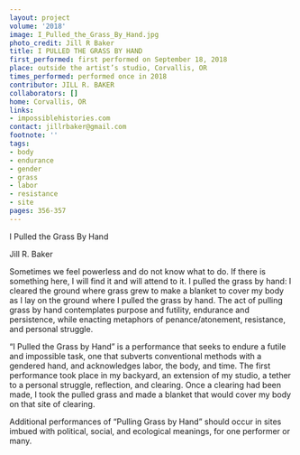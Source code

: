 ```yaml
---
layout: project
volume: '2018'
image: I_Pulled_the_Grass_By_Hand.jpg
photo_credit: Jill R Baker
title: I PULLED THE GRASS BY HAND
first_performed: first performed on September 18, 2018
place: outside the artist’s studio, Corvallis, OR
times_performed: performed once in 2018
contributor: JILL R. BAKER
collaborators: []
home: Corvallis, OR
links:
- impossiblehistories.com
contact: jillrbaker@gmail.com
footnote: ''
tags:
- body
- endurance
- gender
- grass
- labor
- resistance
- site
pages: 356-357
---
```




I Pulled the Grass By Hand

Jill R. Baker

Sometimes we feel powerless and do not know what to do. If there is something here, I will find it and will attend to it. I pulled the grass by hand: I cleared the ground where grass grew to make a blanket to cover my body as I lay on the ground where I pulled the grass by hand. The act of pulling grass by hand contemplates purpose and futility, endurance and persistence, while enacting metaphors of penance/atonement, resistance, and personal struggle.

“I Pulled the Grass by Hand” is a performance that seeks to endure a futile and impossible task, one that subverts conventional methods with a gendered hand, and acknowledges labor, the body, and time. The first performance took place in my backyard, an extension of my studio, a tether to a personal struggle, reflection, and clearing. Once a clearing had been made, I took the pulled grass and made a blanket that would cover my body on that site of clearing.

Additional performances of “Pulling Grass by Hand” should occur in sites imbued with political, social, and ecological meanings, for one performer or many.
